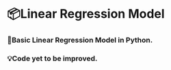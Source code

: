 # 📦Linear Regression Model

### 🎈Basic Linear Regression Model in Python.
### 💡Code yet to be improved.
